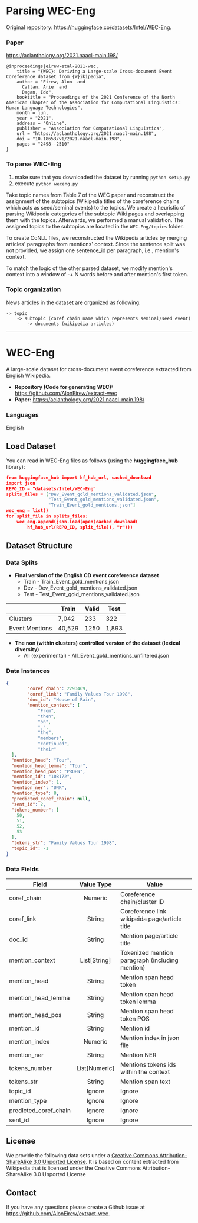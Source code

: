 # Parsing WEC-Eng

Original repository: https://huggingface.co/datasets/Intel/WEC-Eng. 

### Paper 
https://aclanthology.org/2021.naacl-main.198/

```
@inproceedings{eirew-etal-2021-wec,
    title = "{WEC}: Deriving a Large-scale Cross-document Event Coreference dataset from {W}ikipedia",
    author = "Eirew, Alon  and
      Cattan, Arie  and
      Dagan, Ido",
    booktitle = "Proceedings of the 2021 Conference of the North American Chapter of the Association for Computational Linguistics: Human Language Technologies",
    month = jun,
    year = "2021",
    address = "Online",
    publisher = "Association for Computational Linguistics",
    url = "https://aclanthology.org/2021.naacl-main.198",
    doi = "10.18653/v1/2021.naacl-main.198",
    pages = "2498--2510"
}
```

### To parse WEC-Eng 
1) make sure that you downloaded the dataset by running ```python setup.py``` 
2) execute ```python weceng.py```

Take topic names from Table 7 of the WEC paper and reconstruct the assignment of the subtopics (Wikipedia titles of the 
coreference chains which acts as seed/seminal events) to the topics. We create a heuristic of parsing Wikipedia categories 
of the subtopic Wiki pages and overlapping them with the topics. Afterwards, we performed a manual validation. The assigned 
topics to the subtopics are located in the ```WEC-Eng/topics``` folder.

To create CoNLL files, we reconstructed the Wikipedia articles by merging articles' paragraphs from mentions' context. 
Since the sentence split was not provided, we assign one sentence_id per paragraph, i.e., mention's context. 

To match the logic of the other parsed dataset, we modify mention's context into a window of -+ N words before and after 
mention's first token.


### Topic organization
News articles in the dataset are organized as following:
```
-> topic 
    -> subtopic (coref chain name which represents seminal/seed event)
        -> documents (wikipedia articles)
   ``` 

____________________________

# WEC-Eng
A large-scale dataset for cross-document event coreference extracted from English Wikipedia. </br>

- **Repository (Code for generating WEC):** https://github.com/AlonEirew/extract-wec
- **Paper:** https://aclanthology.org/2021.naacl-main.198/

### Languages

English

## Load Dataset
You can read in WEC-Eng files as follows (using the **huggingface_hub** library):

```json
from huggingface_hub import hf_hub_url, cached_download
import json
REPO_ID = "datasets/Intel/WEC-Eng"
splits_files = ["Dev_Event_gold_mentions_validated.json",
                "Test_Event_gold_mentions_validated.json",
                "Train_Event_gold_mentions.json"]
wec_eng = list()
for split_file in splits_files:
    wec_eng.append(json.load(open(cached_download(
        hf_hub_url(REPO_ID, split_file)), "r")))
```

## Dataset Structure

### Data Splits
- **Final version of the English CD event coreference dataset**<br>
    - Train - Train_Event_gold_mentions.json 
    - Dev - Dev_Event_gold_mentions_validated.json
    - Test - Test_Event_gold_mentions_validated.json

|                             | Train   | Valid | Test |
| -----                       | ------ | ----- | ----  |
| Clusters                    | 7,042  |  233  | 322   |
| Event Mentions              | 40,529 |  1250 | 1,893 |

- **The non (within clusters) controlled version of the dataset (lexical diversity)**<br>
    - All (experimental) - All_Event_gold_mentions_unfiltered.json

### Data Instances

```json
{
        "coref_chain": 2293469,
        "coref_link": "Family Values Tour 1998",
        "doc_id": "House of Pain",
        "mention_context": [
            "From",
            "then",
            "on",
            ",",
            "the",
            "members",
            "continued",
            "their"
  ],
  "mention_head": "Tour",
  "mention_head_lemma": "Tour",
  "mention_head_pos": "PROPN",
  "mention_id": "108172",
  "mention_index": 1,
  "mention_ner": "UNK",
  "mention_type": 8,
  "predicted_coref_chain": null,
  "sent_id": 2,
  "tokens_number": [
    50,
    51,
    52,
    53
  ],
  "tokens_str": "Family Values Tour 1998",
  "topic_id": -1
}
```

### Data Fields

|Field|Value Type|Value|
|---|:---:|---|
|coref_chain|Numeric|Coreference chain/cluster ID|
|coref_link|String|Coreference link wikipeida page/article title|
|doc_id|String|Mention page/article title|
|mention_context|List[String]|Tokenized mention paragraph (including mention)|
|mention_head|String|Mention span head token|
|mention_head_lemma|String|Mention span head token lemma|
|mention_head_pos|String|Mention span head token POS|
|mention_id|String|Mention id|
|mention_index|Numeric|Mention index in json file|
|mention_ner|String|Mention NER|
|tokens_number|List[Numeric]|Mentions tokens ids within the context|
|tokens_str|String|Mention span text|
|topic_id|Ignore|Ignore|
|mention_type|Ignore|Ignore|
|predicted_coref_chain|Ignore|Ignore|
|sent_id|Ignore|Ignore|


## License
We provide the following data sets under a <a href="https://creativecommons.org/licenses/by-sa/3.0/deed.en_US">Creative Commons Attribution-ShareAlike 3.0 Unported License</a>. It is based on content extracted from Wikipedia that is licensed under the Creative Commons Attribution-ShareAlike 3.0 Unported License

## Contact
If you have any questions please create a Github issue at https://github.com/AlonEirew/extract-wec.